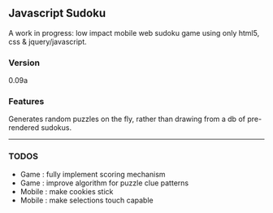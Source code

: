 ## Javascript Sudoku
A work in progress: low impact mobile web sudoku game using only html5, css & jquery/javascript.

### Version
0.09a

### Features
Generates random puzzles on the fly, rather than drawing from a db of pre-rendered sudokus.

-------- 

### TODOS
+ Game : fully implement scoring mechanism
+ Game : improve algorithm for puzzle clue patterns
+ Mobile : make cookies stick
+ Mobile : make selections touch capable
